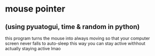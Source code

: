 # mouse pointer 
## (using pyuatogui, time & random in python)
this program turns the mouse into always moving so that your computer screen never falls to auto-sleep
this way you can stay active withhout actually staying active lmao
